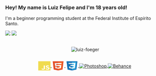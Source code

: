 ### Hey! My name is Luiz Felipe and I'm 18 years old!
I'm a beginner programming student at the Federal Institute of Espírito Santo.

<div> 
<a href = "mailto:luizffsan5@gmail.com"><img src="https://img.shields.io/badge/-Gmail-%23333?style=for-the-badge&logo=gmail&logoColor=white" target="_blank" height="25"></a>
<a href="https://instagram.com/luizfoeger" target="_blank"><img src="https://img.shields.io/badge/-Instagram-%23E4405F?style=for-the-badge&logo=instagram&logoColor=white" target="_blank" height="25"></a>
</div>

<br>

<div align="center">
<p>&nbsp;<img align="center" height="175" src="https://github-readme-stats.vercel.app/api?username=luiz-foeger&theme=github_dark&show_icons=true&locale=pt-br" alt="luiz-foeger" /></p>
  
##
  
<div align="center">
  <a href = "https://developer.mozilla.org/pt-BR/docs/Web/JavaScript"><img align="center" alt="JavaScript" height="30" width="40" src="https://raw.githubusercontent.com/devicons/devicon/master/icons/javascript/javascript-plain.svg">
  <a href = "https://developer.mozilla.org/pt-BR/docs/Web/HTML"><img align="center" alt="HTML" height="30" width="40" src="https://raw.githubusercontent.com/devicons/devicon/master/icons/html5/html5-original.svg">
  <a href = "https://developer.mozilla.org/pt-BR/docs/Web/CSS"><img align="center" alt="CSS" height="30" width="40" src="https://raw.githubusercontent.com/devicons/devicon/master/icons/css3/css3-original.svg">
  <a href =><img align="center" alt="Photoshop" height="30" width="40" src="https://cdn.jsdelivr.net/gh/devicons/devicon/icons/photoshop/photoshop-plain.svg">
  <a href = "https://be.net/plenta"><img align="center" alt="Behance" height="30" width="40" src="https://cdn.jsdelivr.net/gh/devicons/devicon/icons/behance/behance-original.svg">
</div>  

